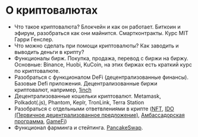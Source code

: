 # О криптовалютах
* Что такое криптовалюта? Блокчейн и как он работает. Биткоин и эфирум, разобраться как они майнится. Смартконтракты. Курс MIT Гарри Генслер.
* Что можно сделать при помощи криптовалюты? Как заводить и выводить деньги в крипту? 
* Функционалы бирж. Покупка, продажа, перевод с биржи на биржу. Основные: Binance, Huobi, KuCoin, на этих биржах есть краткий курс по криптовалюте.
* Разобраться с функционалом DeFi (децентрализованные финансы). Базовые Defi приложения. Децентрализованные биржи криптовалют, например, [1inch](1inch.io)
* Децентрализованные кошельки криптовалют. Metamask, Polkadot(.js), Phantom, Keplr, TronLink, Terra Station
* Разобраться с отдельными ответвлениями в крипте ([NFT](https://ru.wikipedia.org/wiki/NFT), [IDO (Первичное децентрализованное предложение)](ido.md), [Амбассадорская программа](ambassador.md), 
[GameFi](gamefi.md))
* Функционал фарминга и стейтинга. [PancakeSwap](https://pancakeswap.finance).
